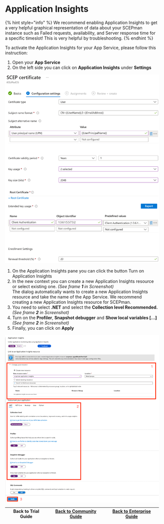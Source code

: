 # Application Insights

{% hint style="info" %}
We recommend enabling Application Insights to get a very helpful graphical representation of data about your SCEPman instance such as Failed requests, availability, and Server response time for a specific timeslot! This is very helpful by troubleshooting.
{% endhint %}

To activate the Application Insights for your App Service, please follow this instruction:

1. Open your **App Service**
2. On the left side you can click on **Application Insights** under **Settings**

![](<../../.gitbook/assets/image (5).png>)

1. On the Application Insights pane you can click the button Turn on Application Insights
2. In the new context you can create a new Application Insights resource or select existing one. _(See frame **1** in Screenshot)_\
   The dialog automatically wants to create a new Application Insights resource and take the name of the App Service. We recommend creating a new Application Insights resource for SCEPman.
3. You need to select **.NET** and select the **Collection level Recommended.** _(See frame **2** in Screenshot)_
4. Turn on the **Profiler**, **Snapshot debugger** and **Show local variables \[...]** _(See frame **2** in Screenshot)_
5. Finally, you can click on **Apply**

![](<../../.gitbook/assets/image (7).png>)

| Back to Trial Guide | [Back to Community Guide](../../scepman-deployment/community-guide.md#step-7-deploy-application-insights) | ​[Back to Enterprise Guide​](../../scepman-deployment/enterprise-guide.md#step-7-deploy-application-insights) |
| ------------------- | --------------------------------------------------------------------------------------------------------- | ------------------------------------------------------------------------------------------------------------- |
